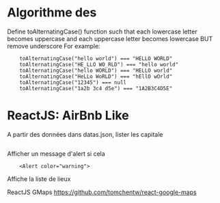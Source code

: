# Algorithme des

Define toAlternatingCase() function such that each lowercase letter becomes uppercase and each uppercase letter becomes lowercase BUT remove underscore
For example:

```
    toAlternatingCase("hello world") === "HELLO WORLD"
    toAlternatingCase("HE_LLO WO_RLD") === "hello world"
    toAlternatingCase("hello WORLD") === "HELLO world"
    toAlternatingCase("HeLLo WoRLD") === "hEllO wOrld"
    toAlternatingCase("12345") === null
    toAlternatingCase("1a2b 3c4 d5e") === "1A2B3C4D5E"
```

# ReactJS: AirBnb Like

A partir des données dans datas.json, lister les capitale

```

```

Afficher un message d'alert si cela

```
    <Alert color="warning">
```

Affiche la liste de lieux

ReactJS GMaps
https://github.com/tomchentw/react-google-maps
